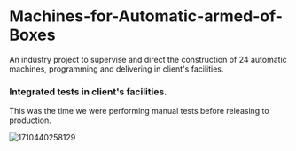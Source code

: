 # Machines-for-Automatic-armed-of-Boxes
An industry project to supervise and direct the construction of 24 automatic machines, programming and delivering in client's facilities. 

### Integrated tests in client's facilities.
This was the time we were performing manual tests before releasing to production.

![1710440258129](https://github.com/Lechuga-Geronimo/Machine-for-Boxes-Arming/assets/142461885/58029dcc-2e9a-4ee6-8ff5-8dcc75d0c89a)
